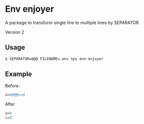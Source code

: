 # Env enjoyer

A package to transform single line to multiple lines by SEPARATOR

Version 2

## Usage
```sh
$ SEPARATOR=@@@ FILENAME=.env npx env-enjoyer 
```

## Example
Before:
```ini
a=b@@@c=d
```
After
```ini
a=b
c=d
```